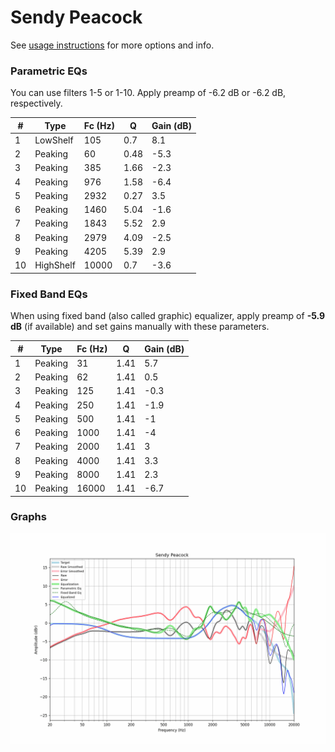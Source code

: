 # Sendy Peacock
See [usage instructions](https://github.com/jaakkopasanen/AutoEq#usage) for more options and info.

### Parametric EQs
You can use filters 1-5 or 1-10. Apply preamp of -6.2 dB or -6.2 dB, respectively.

|   # | Type      |   Fc (Hz) |    Q |   Gain (dB) |
|-----|-----------|-----------|------|-------------|
|   1 | LowShelf  |       105 | 0.7  |         8.1 |
|   2 | Peaking   |        60 | 0.48 |        -5.3 |
|   3 | Peaking   |       385 | 1.66 |        -2.3 |
|   4 | Peaking   |       976 | 1.58 |        -6.4 |
|   5 | Peaking   |      2932 | 0.27 |         3.5 |
|   6 | Peaking   |      1460 | 5.04 |        -1.6 |
|   7 | Peaking   |      1843 | 5.52 |         2.9 |
|   8 | Peaking   |      2979 | 4.09 |        -2.5 |
|   9 | Peaking   |      4205 | 5.39 |         2.9 |
|  10 | HighShelf |     10000 | 0.7  |        -3.6 |

### Fixed Band EQs
When using fixed band (also called graphic) equalizer, apply preamp of **-5.9 dB** (if available) and set gains manually with these parameters.

|   # | Type    |   Fc (Hz) |    Q |   Gain (dB) |
|-----|---------|-----------|------|-------------|
|   1 | Peaking |        31 | 1.41 |         5.7 |
|   2 | Peaking |        62 | 1.41 |         0.5 |
|   3 | Peaking |       125 | 1.41 |        -0.3 |
|   4 | Peaking |       250 | 1.41 |        -1.9 |
|   5 | Peaking |       500 | 1.41 |        -1   |
|   6 | Peaking |      1000 | 1.41 |        -4   |
|   7 | Peaking |      2000 | 1.41 |         3   |
|   8 | Peaking |      4000 | 1.41 |         3.3 |
|   9 | Peaking |      8000 | 1.41 |         2.3 |
|  10 | Peaking |     16000 | 1.41 |        -6.7 |

### Graphs
![](./Sendy%20Peacock.png)
